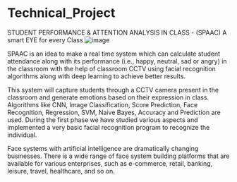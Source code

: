 # Technical_Project

STUDENT PERFORMANCE & ATTENTION ANALYSIS IN CLASS - (SPAAC)
A smart EYE for every Class
![image](https://user-images.githubusercontent.com/99204211/182106275-da3c39ec-2a9d-4d37-9f77-5b957f90c0de.png)


SPAAC is an idea to make a real time system which can calculate student attendance along with its performance (i.e., happy, neutral, sad or angry) in the classroom with the help of classroom CCTV using facial recognition algorithms along with deep learning to achieve better results. 

This system will capture students through a CCTV camera present in the classroom and generate emotions based on their expression in class. Algorithms like CNN, Image Classification, Score Prediction, Face Recognition, Regression, SVM, Naive Bayes, Accuracy and Prediction are used. During the first phase we have studied various aspects and implemented a very basic facial recognition program to recognize the individual.   

Face systems with artificial intelligence are dramatically changing businesses. There is a wide range of face system building platforms that are available for various enterprises, such as e-commerce, retail, banking, leisure, travel, healthcare, and so on. 
